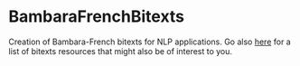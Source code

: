 # BambaraFrenchBitexts
Creation of Bambara-French bitexts for NLP applications. Go also [here](RESSOURCES.md) for a list of bitexts resources that might also be of interest to you.
